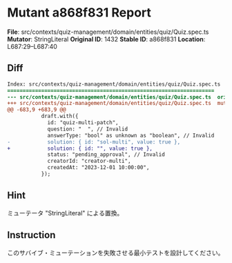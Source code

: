 # Mutant a868f831 Report

**File**: src/contexts/quiz-management/domain/entities/quiz/Quiz.spec.ts
**Mutator**: StringLiteral
**Original ID**: 1432
**Stable ID**: a868f831
**Location**: L687:29–L687:40

## Diff

```diff
Index: src/contexts/quiz-management/domain/entities/quiz/Quiz.spec.ts
===================================================================
--- src/contexts/quiz-management/domain/entities/quiz/Quiz.spec.ts	original
+++ src/contexts/quiz-management/domain/entities/quiz/Quiz.spec.ts	mutated #1432
@@ -683,9 +683,9 @@
           draft.with({
             id: "quiz-multi-patch",
             question: "  ", // Invalid
             answerType: "bool" as unknown as "boolean", // Invalid
-            solution: { id: "sol-multi", value: true },
+            solution: { id: "", value: true },
             status: "pending_approval", // Invalid
             creatorId: "creator-multi",
             createdAt: "2023-12-01 10:00:00",
           });
```

## Hint

ミューテータ "StringLiteral" による置換。

## Instruction

このサバイブ・ミューテーションを失敗させる最小テストを設計してください。
